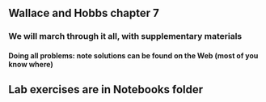 ## Wallace and Hobbs chapter 7
### We will march through it all, with supplementary materials
#### Doing all problems: note solutions can be found on the Web (most of you know where)
## Lab exercises are in Notebooks folder 
